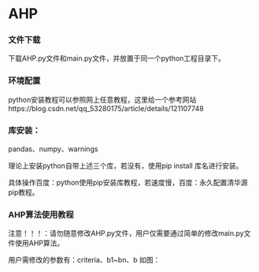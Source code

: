 # AHP
### 文件下载
下载AHP.py文件和main.py文件，并放置于同一个python工程目录下。
### 环境配置
python安装教程可以参照网上任意教程，这里给一个参考网站https://blog.csdn.net/qq_53280175/article/details/121107748
### 库安装：
pandas、numpy、warnings

理论上安装python自带上述三个库，若没有，使用pip install 库名进行安装。

具体操作百度：python使用pip安装库教程，若速度慢，百度：永久配置清华源pip教程。

### AHP算法使用教程
注意！！！：请勿随意修改AHP.py文件，用户仅需要通过简单的修改main.py文件使用AHP算法。

用户需修改的参数有：criteria、b1~bn、b  如图：

